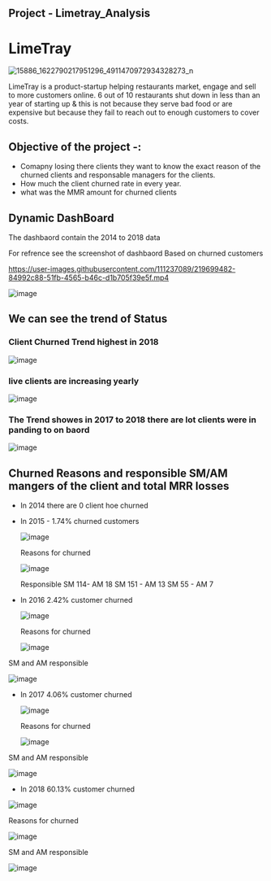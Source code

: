 ## Project - Limetray_Analysis

# LimeTray

![15886_1622790217951296_4911470972934328273_n](https://user-images.githubusercontent.com/111237089/218772491-0f0e4bc6-3eb4-4fa3-89bc-5dbcf519296c.jpg)

LimeTray is a product-startup helping restaurants market, engage and sell to more customers online. 6 out of 10 restaurants shut down in less than an year of starting up & this is not because they serve bad food or are expensive but because they fail to reach out to enough customers to cover costs.



## Objective of the project -:
* Comapny losing there clients they want to know the exact reason of the churned clients and responsable managers for the clients.
* How much the client churned rate in every year.
* what was the MMR amount for churned clients 

## Dynamic DashBoard
The dashbaord contain the 2014 to 2018 data

For refrence see the screenshot of dashbaord
Based on churned customers


https://user-images.githubusercontent.com/111237089/219699482-84992c88-51fb-4565-b46c-d1b705f39e5f.mp4


![image](https://user-images.githubusercontent.com/111237089/218783972-2d50ed03-2a27-4564-b0bf-cff2a9cb4c06.png)

## We can see the trend of Status 
###  Client Churned Trend highest in 2018
![image](https://user-images.githubusercontent.com/111237089/218784047-2f79d11a-8073-4bbf-a4a4-84b77cb88f2d.png)

### live clients are increasing yearly 
![image](https://user-images.githubusercontent.com/111237089/218782257-d77025fa-1775-4228-9ccb-995c18a06442.png)

### The Trend showes in 2017 to 2018 there are lot clients were in panding to on baord
![image](https://user-images.githubusercontent.com/111237089/218782998-720d016f-acf4-412e-bf54-52dfc330df6f.png)

## Churned Reasons and  responsible SM/AM mangers of the client  and total MRR losses
* In 2014 there are 0 client hoe churned

* In 2015 - 1.74% churned customers
  
  ![image](https://user-images.githubusercontent.com/111237089/218788480-b664d664-a9cf-4eaa-adeb-162567165895.png)
  
  Reasons for churned
 
  ![image](https://user-images.githubusercontent.com/111237089/218787585-dc185b1a-6793-4e1c-a73e-68ac8deb7ff2.png)
  
  Responsible SM 114- AM 18
              SM 151 - AM 13
              SM 55 - AM 7

 * In 2016 2.42% customer churned
   
   ![image](https://user-images.githubusercontent.com/111237089/218789415-42e4549e-2aea-42dd-b1dd-6af972f4d7bc.png)
   
   Reasons for churned
   
   ![image](https://user-images.githubusercontent.com/111237089/218790911-405f5f73-1fe8-4b7f-8339-52bcdf2dbc3d.png)

    
  SM and AM responsible
  
  ![image](https://user-images.githubusercontent.com/111237089/218791033-5e639043-a1d4-48f1-85cb-229b297ca388.png)


 * In 2017 4.06% customer churned
   
   
   ![image](https://user-images.githubusercontent.com/111237089/218791438-857cac31-8a78-416d-9d77-232924343f31.png)
   
   Reasons for churned
   
   
   ![image](https://user-images.githubusercontent.com/111237089/218791480-6aceddaf-031b-4f1c-919a-b03133cf5540.png)

    
  SM and AM responsible
  
  
  ![image](https://user-images.githubusercontent.com/111237089/218791559-8ad94e2c-ab50-4912-9c94-d6ba5859460c.png)
  
  
 

 * In 2018 60.13% customer churned
  
  
  ![image](https://user-images.githubusercontent.com/111237089/218791737-8fc279f0-e6b4-4f16-894c-b6d855d4f763.png)
   
  
  Reasons for churned
   
  
  ![image](https://user-images.githubusercontent.com/111237089/218791770-71c3c299-1caa-46ae-9015-bcab011dea84.png)

    
  SM and AM responsible
  
  
  ![image](https://user-images.githubusercontent.com/111237089/218791816-618e1270-6aaa-4ba7-9c98-79899b3f71f7.png)
    
